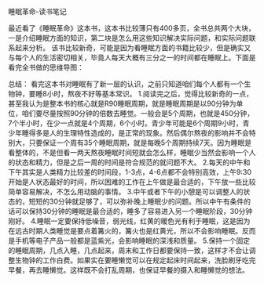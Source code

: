 睡眠革命-读书笔记

最近看了《睡眠革命》这本书，这本书比较薄只有400多页，全书总共两个大块，一是介绍睡眠方面的知识，第二块是怎么用这些知识解决实际问题，和实际问题联系起来分析。
该书比较新奇，可能是因为看睡眠方面的书籍比较少，但是确实又与每个人的生活密切相关，毕竟人每天大概有三分之一的时间都在睡眠上。下面是看完全书做的思维导图：



总结：
看完这本书对睡眠有了新一层的认识，之前只知道咱们每个人都有一个生物钟，要睡8小时，熬夜不好等基本常识。
1.阅读完之后，觉得比较新奇的一点，甚至我认为是整本书的核心就是R90睡眠周期，就是睡眠周期是以90分钟为单位，咱们要尽量按照90分钟的倍数去睡觉。一般会是5个周期，也就是450分钟，7个半小时，在少一点就是4个周期，6个小时。青少年可能是6个周期9小时，青少年睡得多是人的生理特性造成的，是正常的现象。然后偶尔熬夜的影响并不会特别大，只要保证一个周有35个睡眠周期，就是每晚5个周期持续7天。因为睡眠是看整体的，不是但看一两天熬夜睡眠时间短就会怎么样，睡眠少当然会影响一个人的状态和精力，但是之后一周的时间是符合规范的就问题不大。
2.每天的中午和下午其实是人类精力比较差的时间段，1-3点，4-6点都不会特别高效，上午9:30开始是人状态最好的时间，所以困难的工作在上午做是最合适的，下午放一些比较简单容易解决，不怎么用动脑的事情。
3.中午或者下午的小憩是可以调整人的状态的，短短的30分钟就足够了，可以弥补晚上睡眠少的问题。所以中午有条件的话可以保持30分钟的睡眠是最合适的，睡多了容易进入另一个睡眠阶段，30分钟刚好。
4.睡眠一定要保持低噪音，弱光线，红黄的暖色光有利于睡眠，这是因为在远古时期人类睡觉是要点着篝火的，篝火也是红黄光，所以不会影响睡眠。反而是手机等电子产品一般都是蓝紫光，会影响睡眠的深浅和质量。
5.保持一个固定的睡眠周期，几点入睡，几点起来，周末和工作日都要保持一致，这样才不会让调整生物钟的工作白费。如果实在要睡懒觉可以在规定起床时间起来，洗脸刷牙吃完早餐，再去睡懒觉。这样既不会打乱周期，也保证早餐的摄入和睡懒觉的想法。
